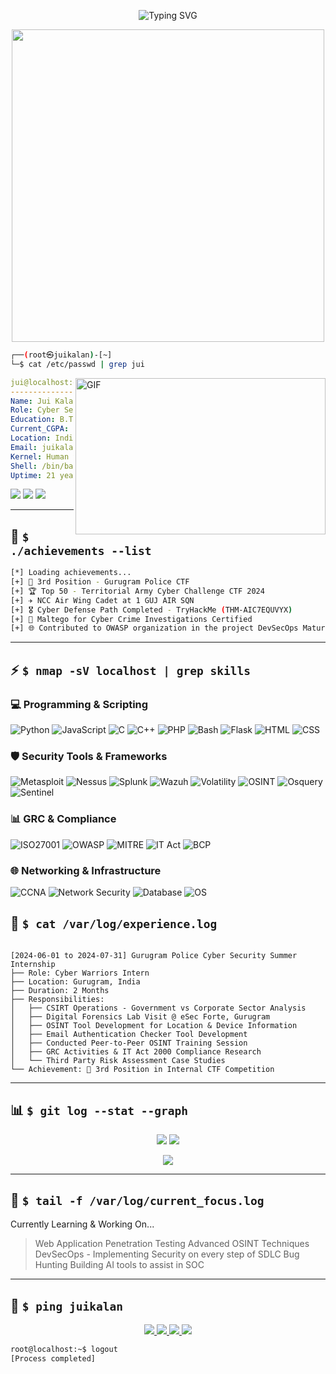 

<!-- Typing SVG Header -->
<p align="center">
  <img src="https://readme-typing-svg.herokuapp.com?font=Fira+Code&pause=1000&color=00FF00&center=true&vCenter=true&width=435&lines=%24+whoami;root%40juikalan%3A~%23;Cyber+Security+Student;CTF+Player+%7C+Blue+Teamer;Ethical+Hacker+in+Training" alt="Typing SVG" />
</p>

<!-- Retro Terminal GIF -->
<p align="center">
  <img src="https://i.imgur.com/x1KbuCq.gif" width="500">
</p>

<!-- Terminal Style Introduction -->
```bash
┌──(root㉿juikalan)-[~]
└─$ cat /etc/passwd | grep jui
```
<img align="right" alt="GIF" src="https://i.pinimg.com/originals/15/01/a7/1501a742aa60bd72a04b74e354ff5d4c.gif" width="400" height="250" />


```yaml
jui@localhost:~$ whoami
-----------------------------------
Name: Jui Kalan
Role: Cyber Security Student & Ethical Hacker
Education: B.Tech Computer Engineering @ Parul University
Current_CGPA: 8.04/10
Location: India
Email: juikalan21@gmail.com
Kernel: Human v2.0.0.3
Shell: /bin/bash
Uptime: 21 years
```

<!-- System Info Style -->
<img src="https://img.shields.io/badge/OS-Kali%20Linux-557C94?style=for-the-badge&logo=kalilinux&logoColor=white"> <img src="https://img.shields.io/badge/Editor-VS%20Code-007ACC?style=for-the-badge&logo=visualstudiocode&logoColor=white" > <img src="https://img.shields.io/badge/Terminal-Bash-4EAA25?style=for-the-badge&logo=gnubash&logoColor=white" >

---

## 🎯 `$ ./achievements --list`

```bash
[*] Loading achievements...
[+] 🥉 3rd Position - Gurugram Police CTF
[+] 🏆 Top 50 - Territorial Army Cyber Challenge CTF 2024
[+] ✈️ NCC Air Wing Cadet at 1 GUJ AIR SQN
[+] 🎖️ Cyber Defense Path Completed - TryHackMe (THM-AIC7EQUVYX)
[+] 📜 Maltego for Cyber Crime Investigations Certified
[+] 🌐 Contributed to OWASP organization in the project DevSecOps Maturity model in Google Summer of Code '25
```
      
---


## ⚡ `$ nmap -sV localhost | grep skills`



### 💻 Programming & Scripting
![Python](https://img.shields.io/badge/Python-3776AB?style=for-the-badge&logo=python&logoColor=white)
![JavaScript](https://img.shields.io/badge/JavaScript-F7DF1E?style=for-the-badge&logo=javascript&logoColor=black)
![C](https://img.shields.io/badge/C-00599C?style=for-the-badge&logo=c&logoColor=white)
![C++](https://img.shields.io/badge/C++-00599C?style=for-the-badge&logo=cplusplus&logoColor=white)
![PHP](https://img.shields.io/badge/PHP-777BB4?style=for-the-badge&logo=php&logoColor=white)
![Bash](https://img.shields.io/badge/Bash-4EAA25?style=for-the-badge&logo=gnubash&logoColor=white)
![Flask](https://img.shields.io/badge/Flask-000000?style=for-the-badge&logo=flask&logoColor=white)
![HTML](https://img.shields.io/badge/HTML5-E34C26?style=for-the-badge&logo=html5&logoColor=white)
![CSS](https://img.shields.io/badge/CSS3-1572B6?style=for-the-badge&logo=css3&logoColor=white)

### 🛡️ Security Tools & Frameworks
![Metasploit](https://img.shields.io/badge/Metasploit-2596CD?style=for-the-badge&logo=metasploit&logoColor=white)
![Nessus](https://img.shields.io/badge/Nessus-00C176?style=for-the-badge&logo=tenable&logoColor=white)
![Splunk](https://img.shields.io/badge/Splunk-000000?style=for-the-badge&logo=splunk&logoColor=white)
![Wazuh](https://img.shields.io/badge/Wazuh-005EB8?style=for-the-badge&logo=wazuh&logoColor=white)
![Volatility](https://img.shields.io/badge/Volatility-FF0000?style=for-the-badge&logo=volatility&logoColor=white)
![OSINT](https://img.shields.io/badge/OSINT-1BA0D7?style=for-the-badge&logo=osint&logoColor=white)
![Osquery](https://img.shields.io/badge/Osquery-00AEFF?style=for-the-badge&logo=osquery&logoColor=white)
![Sentinel](https://img.shields.io/badge/Microsoft_Sentinel-0078D4?style=for-the-badge&logo=microsoft&logoColor=white)

### 📊 GRC & Compliance
![ISO27001](https://img.shields.io/badge/ISO_27001-326CE5?style=for-the-badge&logo=iso&logoColor=white)
![OWASP](https://img.shields.io/badge/OWASP_Top_10-000000?style=for-the-badge&logo=owasp&logoColor=white)
![MITRE](https://img.shields.io/badge/MITRE_ATT&CK-005571?style=for-the-badge&logo=mitre&logoColor=white)
![IT Act](https://img.shields.io/badge/IT_Act_2000-FF6B6B?style=for-the-badge&logo=india&logoColor=white)
![BCP](https://img.shields.io/badge/Business_Continuity-4CAF50?style=for-the-badge&logo=shield&logoColor=white)

### 🌐 Networking & Infrastructure
![CCNA](https://img.shields.io/badge/CCNA-1BA0D7?style=for-the-badge&logo=cisco&logoColor=white)
![Network Security](https://img.shields.io/badge/Network_Security-FF5722?style=for-the-badge&logo=fortinet&logoColor=white)
![Database](https://img.shields.io/badge/Database_Management-4479A1?style=for-the-badge&logo=mysql&logoColor=white)
![OS](https://img.shields.io/badge/Operating_Systems-FCC624?style=for-the-badge&logo=linux&logoColor=black)

</details>



## 💼 `$ cat /var/log/experience.log`
```

[2024-06-01 to 2024-07-31] Gurugram Police Cyber Security Summer Internship
├── Role: Cyber Warriors Intern
├── Location: Gurugram, India
├── Duration: 2 Months
├── Responsibilities:
│   ├── CSIRT Operations - Government vs Corporate Sector Analysis
│   ├── Digital Forensics Lab Visit @ eSec Forte, Gurugram
│   ├── OSINT Tool Development for Location & Device Information
│   ├── Email Authentication Checker Tool Development
│   ├── Conducted Peer-to-Peer OSINT Training Session
│   ├── GRC Activities & IT Act 2000 Compliance Research
│   └── Third Party Risk Assessment Case Studies
└── Achievement: 🥉 3rd Position in Internal CTF Competition
```

---

## 📊 `$ git log --stat --graph`

<p align="center">
  <img src="https://github-readme-stats.vercel.app/api?username=juikalan21&show_icons=true&theme=chartreuse-dark&hide_border=true&bg_color=0D1117" />
  <img src="https://github-readme-streak-stats.herokuapp.com/?user=juikalan21&theme=chartreuse-dark&hide_border=true&bg_color=0D1117" />
</p>

<p align="center">
  <img src="https://github-readme-activity-graph.vercel.app/graph?username=juikalan21&theme=react-dark&hide_border=true&bg_color=0D1117&color=00FF00" />
</p>

---

## 🎯 `$ tail -f /var/log/current_focus.log`

Currently Learning & Working On...

> Web Application Penetration Testing
> Advanced OSINT Techniques  
> DevSecOps - Implementing Security on every step of SDLC
> Bug Hunting
> Building AI tools to assist in SOC


---

## 🔗 `$ ping juikalan`

<p align="center">
  <a href="mailto:juikalan21@gmail.com">
    <img src="https://img.shields.io/badge/Gmail-D14836?style=for-the-badge&logo=gmail&logoColor=white" />
  </a>
  <a href="https://github.com/juikalan21">
    <img src="https://img.shields.io/badge/GitHub-100000?style=for-the-badge&logo=github&logoColor=white" />
  </a>
  <a href="https://linkedin.com/in/juikalan">
    <img src="https://img.shields.io/badge/LinkedIn-0077B5?style=for-the-badge&logo=linkedin&logoColor=white" />
  </a>
  <a href="tel:+919082593918">
    <img src="https://img.shields.io/badge/Call-25D366?style=for-the-badge&logo=whatsapp&logoColor=white" />
  </a>
</p>


```bash
root@localhost:~$ logout
[Process completed]
```

